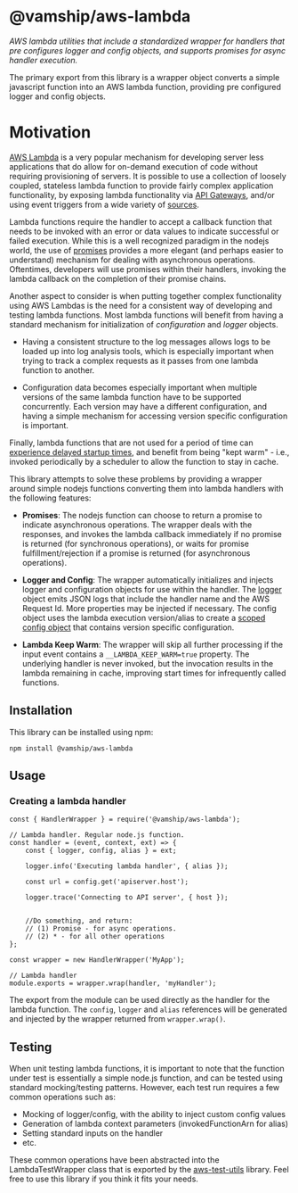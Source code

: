 # @vamship/aws-lambda

_AWS lambda utilities that include a standardized wrapper for handlers that pre
configures logger and config objects, and supports promises for async handler
execution._

The primary export from this library is a wrapper object converts a simple
javascript function into an AWS lambda function, providing pre configured logger
and config objects.

# Motivation

[AWS Lambda](https://aws.amazon.com/lambda) is a very popular mechanism for
developing server less applications that do allow for on-demand execution of
code without requiring provisioning of servers. It is possible to use a
collection of loosely coupled, stateless lambda function to provide fairly
complex application functionality, by exposing lambda functionality via
[API Gateways](https://aws.amazon.com/api-gateway), and/or using event triggers
from a wide variety of
[sources](https://docs.aws.amazon.com/lambda/latest/dg/invoking-lambda-function.html#intro-core-components-event-sources).

Lambda functions require the handler to accept a callback function that needs to
be invoked with an error or data values to indicate successful or failed
execution. While this is a well recognized paradigm in the nodejs world, the use
of [promises](https://www.promisejs.org) provides a more elegant (and perhaps
easier to understand) mechanism for dealing with asynchronous operations.
Oftentimes, developers will use promises within their handlers, invoking the
lambda callback on the completion of their promise chains.

Another aspect to consider is when putting together complex functionality using
AWS Lambdas is the need for a consistent way of developing and testing lambda
functions. Most lambda functions will benefit from having a standard mechanism
for initialization of _configuration_ and _logger_ objects.

* Having a consistent structure to the log messages allows logs to be loaded up
  into log analysis tools, which is especially important when trying to track a
  complex requests as it passes from one lambda function to another.

* Configuration data becomes especially important when multiple versions of the
  same lambda function have to be supported concurrently. Each version may have a
  different configuration, and having a simple mechanism for accessing version
  specific configuration is important.

Finally, lambda functions that are not used for a period of time can
[experience delayed startup times](https://stackoverflow.com/questions/42877521/is-it-possible-to-keep-an-aws-lambda-function-warm),
and benefit from being "kept warm" - i.e., invoked periodically by a scheduler
to allow the function to stay in cache.

This library attempts to solve these problems by providing a wrapper around
simple nodejs functions converting them into lambda handlers with the following
features:

* **Promises**: The nodejs function can choose to return a promise to indicate
  asynchronous operations. The wrapper deals with the responses, and invokes the
  lambda callback immediately if no promise is returned (for synchronous
  operations), or waits for promise fulfillment/rejection if a promise is returned
  (for asynchronous operations).

* **Logger and Config**: The wrapper automatically initializes and injects
  logger and configuration objects for use within the handler. The
  [logger](https://github.com/vamship/logger) object emits JSON logs that include
  the handler name and the AWS Request Id. More properties may be injected if
  necessary. The config object uses the lambda execution version/alias to create a
  [scoped config object](https://github.com/vamship/config) that contains version
  specific configuration.

* **Lambda Keep Warm**: The wrapper will skip all further processing if the
  input event contains a `__LAMBDA_KEEP_WARM=true` property. The underlying
  handler is never invoked, but the invocation results in the lambda remaining in
  cache, improving start times for infrequently called functions.

## Installation

This library can be installed using npm:

```
npm install @vamship/aws-lambda
```

## Usage

### Creating a lambda handler

```
const { HandlerWrapper } = require('@vamship/aws-lambda');

// Lambda handler. Regular node.js function.
const handler = (event, context, ext) => {
    const { logger, config, alias } = ext;

    logger.info('Executing lambda handler', { alias });

    const url = config.get('apiserver.host');

    logger.trace('Connecting to API server', { host });


    //Do something, and return:
    // (1) Promise - for async operations.
    // (2) * - for all other operations
};

const wrapper = new HandlerWrapper('MyApp');

// Lambda handler
module.exports = wrapper.wrap(handler, 'myHandler');
```

The export from the module can be used directly as the handler for the lambda
function. The `config`, `logger` and `alias` references will be generated
and injected by the wrapper returned from `wrapper.wrap()`.

## Testing

When unit testing lambda functions, it is important to note that the function
under test is essentially a simple node.js function, and can be tested using
standard mocking/testing patterns. However, each test run requires a few common
operations such as:

* Mocking of logger/config, with the ability to inject custom config values
* Generation of lambda context parameters (invokedFunctionArn for alias)
* Setting standard inputs on the handler
* etc.

These common operations have been abstracted into the LambdaTestWrapper class
that is exported by the
[aws-test-utils](https://github.com/vamship/aws-test-utils) library. Feel free
to use this library if you think it fits your needs.
